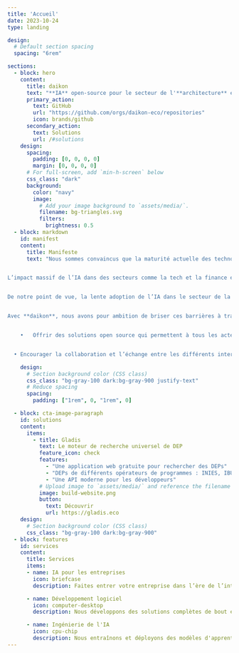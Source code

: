 ```yaml
---
title: 'Accueil'
date: 2023-10-24
type: landing

design:
  # Default section spacing
  spacing: "6rem"

sections:
  - block: hero
    content:
      title: daikon
      text: "**IA** open-source pour le secteur de l'**architecture** et de la **construction**"
      primary_action:
        text: GitHub
        url: "https://github.com/orgs/daikon-eco/repositories"
        icon: brands/github
      secondary_action:
        text: Solutions
        url: /#solutions
    design:
      spacing:
        padding: [0, 0, 0, 0]
        margin: [0, 0, 0, 0]
      # For full-screen, add `min-h-screen` below
      css_class: "dark"
      background:
        color: "navy"
        image:
          # Add your image background to `assets/media/`.
          filename: bg-triangles.svg
          filters:
            brightness: 0.5
  - block: markdown
    id: manifest
    content:
      title: Manifeste
      text: "Nous sommes convaincus que la maturité actuelle des technologies d’intelligence artificielle est suffisante pour transformer radicalement le secteur de l’architecture et de la construction.


L’impact massif de l’IA dans des secteurs comme la tech et la finance est principalement le fruit de la collaboration entre différents acteurs – parfois concurrents – autour de projets et d’outils open source. Des initiatives comme l’hébergement de modèles par [HuggingFace](https://huggingface.co), la création de jeux de données d’entraînement avec [RedPajama](https://github.com/togethercomputer/RedPajama-Data), ou encore le développement de modèles d'IA tels que [Llama](https://llama.meta.com) et [Mistral](https://mistral.ai) en sont des exemples marquants.


De notre point de vue, la lente adoption de l’IA dans le secteur de la construction est principalement due au cloisonnement entre les différents acteurs – entreprises, bureaux d’études, et autres – qui sont peu enclins à partager leurs données et outils internes.


Avec **daikon**, nous avons pour ambition de briser ces barrières à travers des objectifs clairs :


	•	Offrir des solutions open source qui permettent à tous les acteurs du secteur de bénéficier d’outils d’IA modernes.


  •	Encourager la collaboration et l’échange entre les différents intervenants du secteur pour développer des projets qui profitent au plus grand nombre."

    design:
      # Section background color (CSS class)
      css_class: "bg-gray-100 dark:bg-gray-900 justify-text"
      # Reduce spacing
      spacing:
        padding: ["1rem", 0, "1rem", 0]

  - block: cta-image-paragraph
    id: solutions
    content:
      items:
        - title: Gladis
          text: Le moteur de recherche universel de DEP
          feature_icon: check
          features:
            - "Une application web gratuite pour rechercher des DEPs"
            - "DEPs de différents opérateurs de programmes : INIES, IBU, BRE Global, etc."
            - "Une API moderne pour les développeurs"
          # Upload image to `assets/media/` and reference the filename here
          image: build-website.png
          button:
            text: Découvrir
            url: https://gladis.eco
    design:
      # Section background color (CSS class)
      css_class: "bg-gray-100 dark:bg-gray-900"
  - block: features
    id: services
    content:
      title: Services
      items:
      - name: IA pour les entreprises
        icon: briefcase
        description: Faites entrer votre entreprise dans l’ère de l’intelligence artificielle. Nous proposons des sessions de brainstorming, des formations, etc.

      - name: Développement logiciel
        icon: computer-desktop
        description: Nous développons des solutions complètes de bout en bout (full-stack).

      - name: Ingénierie de l'IA
        icon: cpu-chip
        description: Nous entraînons et déployons des modèles d'apprentissage automatique pour tous types de données et cas d'utilisation.
---
```

